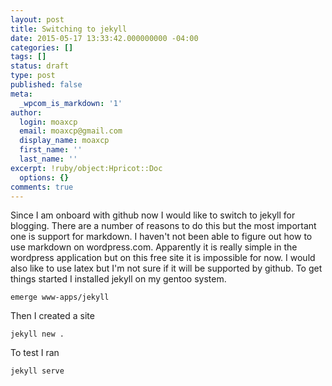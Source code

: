 ```yaml
---
layout: post
title: Switching to jekyll
date: 2015-05-17 13:33:42.000000000 -04:00
categories: []
tags: []
status: draft
type: post
published: false
meta:
  _wpcom_is_markdown: '1'
author:
  login: moaxcp
  email: moaxcp@gmail.com
  display_name: moaxcp
  first_name: ''
  last_name: ''
excerpt: !ruby/object:Hpricot::Doc
  options: {}
comments: true
---
```

Since I am onboard with github now I would like to switch to jekyll for blogging. There are a number of reasons to do this but the most important one is support for markdown. I haven't not been able to figure out how to use markdown on wordpress.com. Apparently it is really simple in the wordpress application but on this free site it is impossible for now. I would also like to use latex but I'm not sure if it will be supported by github. To get things started I installed jekyll on my gentoo system.

    emerge www-apps/jekyll

Then I created a site

    jekyll new .

To test I ran

    jekyll serve
